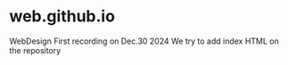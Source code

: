 # web.github.io
WebDesign
First recording on Dec.30 2024
We try to add index HTML on the repository

